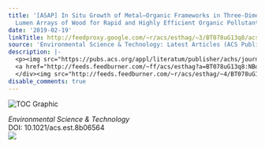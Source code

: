 ```yaml
---
title: '[ASAP] In Situ Growth of Metal–Organic Frameworks in Three-Dimensional Aligned
  Lumen Arrays of Wood for Rapid and Highly Efficient Organic Pollutant Removal'
date: '2019-02-19'
linkTitle: http://feedproxy.google.com/~r/acs/esthag/~3/BT078uG13q8/acs.est.8b06564
source: 'Environmental Science & Technology: Latest Articles (ACS Publications)'
description: |-
  <p><img src="https://pubs.acs.org/appl/literatum/publisher/achs/journals/content/esthag/0/esthag.ahead-of-print/acs.est.8b06564/20190219/images/medium/es-2018-06564g_0006.gif" alt="TOC Graphic"/></p><div><cite>Environmental Science & Technology</cite></div><div>DOI: 10.1021/acs.est.8b06564</div><div class="feedflare">
  <a href="http://feeds.feedburner.com/~ff/acs/esthag?a=BT078uG13q8:NBoxaHS_UDc:yIl2AUoC8zA"><img src="http://feeds.feedburner.com/~ff/acs/esthag?d=yIl2AUoC8zA" border="0"></img></a>
  </div><img src="http://feeds.feedburner.com/~r/acs/esthag/~4/BT078uG13q8" height="1" width="1" ...
disable_comments: true
---
```

<p><img src="https://pubs.acs.org/appl/literatum/publisher/achs/journals/content/esthag/0/esthag.ahead-of-print/acs.est.8b06564/20190219/images/medium/es-2018-06564g_0006.gif" alt="TOC Graphic"/></p><div><cite>Environmental Science & Technology</cite></div><div>DOI: 10.1021/acs.est.8b06564</div><div class="feedflare">
<a href="http://feeds.feedburner.com/~ff/acs/esthag?a=BT078uG13q8:NBoxaHS_UDc:yIl2AUoC8zA"><img src="http://feeds.feedburner.com/~ff/acs/esthag?d=yIl2AUoC8zA" border="0"></img></a>
</div><img src="http://feeds.feedburner.com/~r/acs/esthag/~4/BT078uG13q8" height="1" width="1" ...